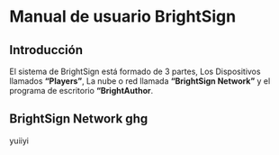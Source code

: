 # Manual de usuario BrightSign

## Introducción

El sistema de BrightSign está formado de 3 partes, Los Dispositivos llamados **“Players”**, La nube o red llamada **“BrightSign Network”** y el programa de escritorio **“BrightAuthor**.

## BrightSign Network ghg


yuiiyi
